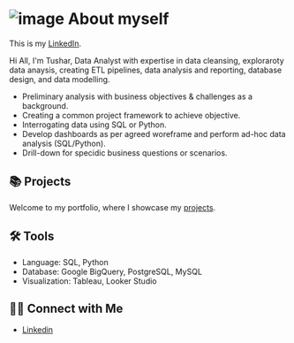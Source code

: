 # ![image](https://github.com/tusharkumarsaxena/tusharkumarsaxena/assets/7361426/5f806898-22a6-4f12-af31-e25591a5d184)  About myself

This is my [LinkedIn](https://www.linkedin.com/in/tushar-saxena-5b189b12/).


Hi All, I'm Tushar, Data Analyst with expertise in data cleansing, exploraroty data anaysis, creating ETL pipelines, data analysis and reporting, database design, and data modelling. 

- Preliminary analysis with business objectives & challenges as a background.
- Creating a common project framework to achieve objective.
- Interrogating data using SQL or Python.
- Develop dashboards as per agreed woreframe and perform ad-hoc data analysis (SQL/Python).
- Drill-down for specidic business questions or scenarios.

## 📚 Projects

Welcome to my portfolio, where I showcase my [projects](https://github.com/tusharkumarsaxena/data_portfolio#readme).

## 🛠️ Tools

- Language: SQL, Python
- Database: Google BigQuery, PostgreSQL, MySQL
- Visualization: Tableau, Looker Studio

## 👋🏻 Connect with Me

- [Linkedin](https://www.linkedin.com/in/tushar-saxena-5b189b12/)
